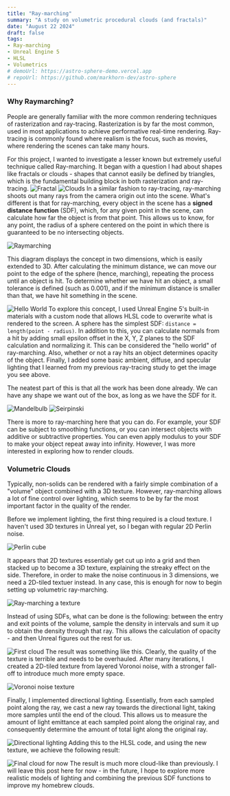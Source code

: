 ```yaml
---
title: "Ray-marching"
summary: "A study on volumetric procedural clouds (and fractals)"
date: "August 22 2024"
draft: false
tags:
- Ray-marching
- Unreal Engine 5
- HLSL
- Volumetrics
# demoUrl: https://astro-sphere-demo.vercel.app
# repoUrl: https://github.com/markhorn-dev/astro-sphere
---
```


### Why Raymarching?
People are generally familiar with the more common rendering techniques of rasterization and ray-tracing. Rasterization is by far the most common, used in most applications to achieve performative real-time rendering. Ray-tracing is commonly found where realism is the focus, such as movies, where rendering the scenes can take many hours.

For this project, I wanted to investigate a lesser known but extremely useful technique called Ray-marching. It began with a question I had about shapes like fractals or clouds - shapes that cannot easily be defined by triangles, which is the fundamental building block in both rasterization and ray-tracing.
![Fractal](/project-2-raymarching/fractal.png)
![Clouds](/project-2-raymarching/clouds.jpg)
In a similar fashion to ray-tracing, ray-marching shoots out many rays from the camera origin out into the scene. What's different is that for ray-marching, every object in the scene has a **signed distance function** (SDF), which, for any given point in the scene, can calculate how far the object is from that point. This allows us to know, for any point, the radius of a sphere centered on the point in which there is guaranteed to be no intersecting objects.

![Raymarching](/project-2-raymarching/figure1.png)

This diagram displays the concept in two dimensions, which is easily extended to 3D. After calculating the minimum distance, we can move our point to the edge of the sphere (hence, marching), repeating the process until an object is hit. To determine whether we have hit an object, a small tolerance is defined (such as 0.001), and if the minimum distance is smaller than that, we have hit something in the scene.

![Hello World](/project-2-raymarching/sphere.png)
To explore this concept, I used Unreal Engine 5's built-in materials with a custom node that allows HLSL code to overwrite what is rendered to the screen. A sphere has the simplest SDF: `distance = length(point - radius)`. In addition to this, you can calculate normals from a hit by adding small epsilon offset in the X, Y, Z planes to the SDF calculation and normalizing it. This can be considered the "hello world" of ray-marching. Also, whether or not a ray hits an object determines opacity of the object. Finally, I added some basic ambient, diffuse, and specular lighting that I learned from my previous ray-tracing study to get the image you see above.

The neatest part of this is that all the work has been done already. We can have any shape we want out of the box, as long as we have the SDF for it.


![Mandelbulb](/project-2-raymarching/mandelbulb.png)
![Seirpinski](/project-2-raymarching/sierpinski.png)

There is more to ray-marching here that you can do. For example, your SDF can be subject to smoothing functions, or you can intersect objects with additive or subtractive properties. You can even apply modulus to your SDF to make your object repeat away into infinity. However, I was more interested in exploring how to render clouds.

### Volumetric Clouds
Typically, non-solids can be rendered with a fairly simple combination of a "volume" object combined with a 3D texture. However, ray-marching allows a lot of fine control over lighting, which seems to be by far the most important factor in the quality of the render.

Before we implement lighting, the first thing required is a cloud texture. I haven't used 3D textures in Unreal yet, so I began with regular 2D Perlin noise. 

![Perlin cube](/project-2-raymarching/3dperlin.png)

It appears that 2D textures essentialy get cut up into a grid and then stacked up to become a 3D texture, explaining the streaky effect on the side. Therefore, in order to make the noise continuous in 3 dimensions, we need a 2D-tiled textuer instead. In any case, this is enough for now to begin setting up volumetric ray-marching.

![Ray-marching a texture](/project-2-raymarching/figure2.png)

Instead of using SDFs, what can be done is the following: between the entry and exit points of the volume, sample the density in intervals and sum it up to obtain the density through that ray. This allows the calculation of opacity - and then Unreal figures out the rest for us.

![First cloud](/project-2-raymarching/cloud1.png)
The result was something like this. Clearly, the quality of the texture is terrible and needs to be overhauled. After many iterations, I created a 2D-tiled texture from layered Voronoi noise, with a stronger fall-off to introduce much more empty space.

![Voronoi noise texture](/project-2-raymarching/voronoi.png)

Finally, I implemented directional lighting. Essentially, from each sampled point along the ray, we cast a new ray towards the directional light, taking more samples until the end of the cloud. This allows us to measure the amount of light emittance at each sampled point along the original ray, and consequently determine the amount of total light along the original ray. 

![Directional lighting](/project-2-raymarching/figure3.png)
Adding this to the HLSL code, and using the new texture, we achieve the following result:

![Final cloud for now](/project-2-raymarching/cloud2.png)
The result is much more cloud-like than previously. I will leave this post here for now - in the future, I hope to explore more realistic models of lighting and combining the previous SDF functions to improve my homebrew clouds. 